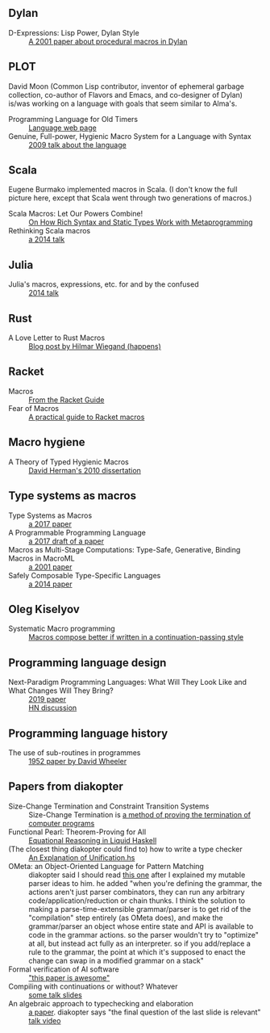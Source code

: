 ## Dylan

<dl>
  <dt>D-Expressions: Lisp Power, Dylan Style</dt>
  <dd><a href="http://people.csail.mit.edu/jrb/Projects/dexprs.pdf">A 2001 paper about procedural macros in Dylan</a></dd>
</dl>

## PLOT

David Moon (Common Lisp contributor, inventor of ephemeral garbage collection, co-author of Flavors and Emacs, and co-designer of Dylan) is/was working on a language with goals that seem similar to Alma's.

<dl>
  <dt>Programming Language for Old Timers</dt>
  <dd><a href="http://users.rcn.com/david-moon/PLOT/">Language web page</a></dd>
  <dt>Genuine, Full-power, Hygienic Macro System for a Language with Syntax</dt>
  <dd><a href="http://users.rcn.com/david-moon/PLOT/Moon-ILC09.pdf">2009 talk about the language</a></dd>
</dl>

## Scala

Eugene Burmako implemented macros in Scala. (I don't know the full picture here, except that Scala went through two generations of macros.)

<dl>
  <dt>Scala Macros: Let Our Powers Combine!</dt>
  <dd><a href="https://infoscience.epfl.ch/record/186844/files/2013-04-22-LetOurPowersCombine.pdf">On How Rich Syntax and Static Types Work with Metaprogramming</a></dd>
  <dt>Rethinking Scala macros</dt>
  <dd><a href="http://scalamacros.org/paperstalks/2014-03-02-RethinkingScalaMacros.pdf">a 2014 talk</a></dd>
</dl>

## Julia

<dl>
  <dt>Julia's macros, expressions, etc. for and by the confused</dt>
  <dd><a href="http://gray.clhn.org/dl/macros_etc.pdf">2014 talk</a></dd>
</dl>

## Rust

<dl>
  <dt>A Love Letter to Rust Macros</dt>
  <dd><a href="https://happens.lol/posts/a-love-letter-to-rust-macros/">Blog post by Hilmar Wiegand (happens)</a></dd>
</dl>

## Racket

<dl>
  <dt>Macros</dt>
  <dd><a href="https://docs.racket-lang.org/guide/macros.html">From the Racket Guide</a></dd>
  <dt>Fear of Macros</dt>
  <dd><a href="http://www.greghendershott.com/fear-of-macros/">A practical guide to Racket macros</a></dd>
</dl>

## Macro hygiene

<dl>
  <dt>A Theory of Typed Hygienic Macros</dt>
  <dd><a href="http://www.ccs.neu.edu/home/dherman/research/publications/dissertation.pdf">David Herman's 2010 dissertation</a></dd>
</dl>

## Type systems as macros

<dl>
  <dt>Type Systems as Macros</dt>
  <dd><a href="http://www.ccs.neu.edu/home/stchang/pubs/ckg-popl2017.pdf">a 2017 paper</a></dd>
  <dt>A Programmable Programming Language</dt>
  <dd><a href="http://silo.cs.indiana.edu:8346/c211/impatient/cacm-draft.pdf">a 2017 draft of a paper</a></dd>
  <dt>Macros as Multi-Stage Computations: Type-Safe, Generative, Binding Macros in MacroML</dt>
  <dd><a href="https://www.researchgate.net/profile/Walid_Taha2/publication/2359751_Macros_as_Multi-Stage_Computations_Type-Safe_Generative_Binding_Macros_in_MacroML/links/0c960539d76f3e44a5000000.pdf">a 2001 paper</a></dd>
  <dt>Safely Composable Type-Specific Languages</dt>
  <dd><a href="https://apps.dtic.mil/dtic/tr/fulltext/u2/1057425.pdf">a 2014 paper</a></dd>
</dl>

## Oleg Kiselyov

<dl>
  <dt>Systematic Macro programming</dt>
  <dd><a href="http://okmij.org/ftp/Scheme/macros.html#Macro-CPS-programming">Macros compose better if written in a continuation-passing style</a></dd>
</dl>

## Programming language design

<dl>
  <dt>Next-Paradigm Programming Languages: What Will They Look Like and What Changes Will They Bring?</dt>
  <dd><a href="https://arxiv.org/pdf/1905.00402.pdf">2019 paper</a></dd>
  <dd><a href="https://news.ycombinator.com/item?id=19803379">HN discussion</a></dd>
</dl>

## Programming language history

<dl>
  <dt>The use of sub-routines in programmes</dt>
  <dd><a href="http://www.laputan.org/pub/papers/wheeler.pdf">1952 paper by David Wheeler</a></dd>
</dl>

## Papers from diakopter

<dl>
  <dt>Size-Change Termination and Constraint Transition Systems </dt>
  <dd>Size-Change Termination is <a href="http://www2.mta.ac.il/~amirben/sct.html">a method of proving the termination of computer programs</a></dd>
  <dt>Functional Pearl: Theorem-Proving for All</dt>
  <dd><a href="https://arxiv.org/pdf/1806.03541.pdf">Equational Reasoning in Liquid Haskell</a></dd>
  <dt>(The closest thing diakopter could find to) how to write a type checker</dt>
  <dd><a href="https://github.com/jozefg/higher-order-unification/blob/master/explanation.md">An Explanation of Unification.hs</a></dd>
  <dt>OMeta: an Object-Oriented Language for Pattern Matching</dt>
  <dd>diakopter said I should read <a href="http://www.tinlizzie.org/~awarth/papers/dls07.pdf">this one</a> after I explained my mutable parser ideas to him. he added "when you're defining the grammar, the actions aren't just parser combinators, they can run any arbitrary code/application/reduction or chain thunks. I think the solution to making a parse-time-extensible grammar/parser is to get rid of the "compilation" step entirely (as OMeta does), and make the grammar/parser an object whose entire state and API is available to code in the grammar actions. so the parser wouldn't try to "optimize" at all, but instead act fully as an interpreter. so if you add/replace a rule to the grammar, the point at which it's supposed to enact the change can swap in a modified grammar on a stack"</dd>
  <dt>Formal verification of AI software</dt>
  <dd><a href="https://ntrs.nasa.gov/archive/nasa/casi.ntrs.nasa.gov/19890015440.pdf">"this paper is awesome"</a></dd>
  <dt>Compiling with continuations or without? Whatever</dt>
  <dd><a href="https://www.researchgate.net/profile/Youyou_Cong/publication/335277314_Compiling_with_Continuations_or_without_Whatever/links/5d5c6702299bf1b97cfa1893/Compiling-with-Continuations-or-without-Whatever.pdf?origin=publication_detail">some talk slides</a></dd>
  <dt>An algebraic approach to typechecking and elaboration</dt>
  <dd><a href="https://bentnib.org/docs/algebraic-typechecking-20150218.pdf">a paper</a>. diakopter says "the final question of the last slide is relevant"</dd>
  <dd><a href="https://www.youtube.com/watch?v=ypU3j6Wpkoo">talk video</a></dd>
</dl>
